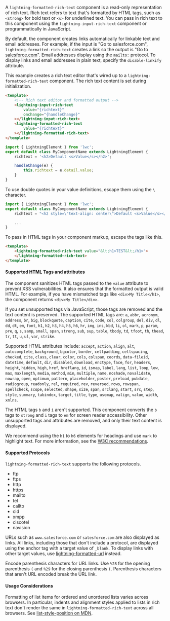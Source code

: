 A `lightning-formatted-rich-text` component is a read-only representation of
rich text. Rich text refers to text that's formatted by HTML tags, such as
`<strong>` for bold text or `<u>` for underlined text. You can pass in rich text to
this component using the `lightning-input-rich-text` component or
programmatically in JavaScript.

By default, the component creates links automatically for linkable text and email addresses. For example, if the input is "Go to salesforce.com", `lightning-formatted-rich-text` creates a link so the output is "Go to [salesforce.com](https://www.salesforce.com/)". Email addresses display using the `mailto:` protocol.
To display links and email addresses in plain text, specify the `disable-linkify` attribute.

This example creates a rich text editor that's wired up to a
`lightning-formatted-rich-text` component. The rich text content is set during
initialization.

```html
<template>
    <!-- Rich text editor and formatted output -->
    <lightning-input-rich-text
        value="{richtext}"
        onchange="{handleChange}"
    ></lightning-input-rich-text>
    <lightning-formatted-rich-text
        value="{richtext}"
    ></lightning-formatted-rich-text>
</template>
```

```javascript
import { LightningElement } from 'lwc';
export default class MyComponentName extends LightningElement {
    richtext = '<h2>Default <s>Value</s></h2>';

    handleChange(e) {
        this.richtext = e.detail.value;
    }
}
```

To use double quotes in your value definitions, escape them using the `\`
character.

```javascript
import { LightningElement } from 'lwc';
export default class MyComponentName extends LightningElement {
    richtext = "<h2 style=\"text-align: center\">Default <s>Value</s></h2>";

    ...
}
```

To pass in HTML tags in your component markup, escape the tags like this.

```html
<template>
    <lightning-formatted-rich-text value="&lt;h1>TEST&lt;/h1>">
    </lightning-formatted-rich-text>
</template>
```

#### Supported HTML Tags and attributes

The component sanitizes HTML tags passed to the `value` attribute to prevent
XSS vulnerabilities. It also ensures that the formatted output is valid HTML.
For example, if you have mismatched tags like `<div>My Title</h1>`, the
component returns `<div>My Title</div>`.

If you set unsupported tags via JavaScript, those tags are
removed and the text content is preserved. The supported HTML tags are: `a`,
`abbr`, `acronym`, `address`, `br`, `big`, `blockquote`, `caption`,
`cite`, `code`, `col`, `colgroup`, `del`, `div`, `dl`, `dd`, `dt`, `em`,
`font`, `h1`, `h2`, `h3`, `h4`, `h5`, `h6`, `hr`, `img`, `ins`, `kbd`,
`li`, `ol`, `mark`, `p`, `param`, `pre`, `q`, `s`, `samp`, `small`, `span`, 
`strong`, `sub`, `sup`, `table`, `tbody`, `td`, `tfoot`, `th`, `thead`, `tr`, 
`tt`, `u`, `ul`, `var`, `strike`.

Supported HTML attributes include: `accept`, `action`, `align`, `alt`,
`autocomplete`, `background`, `bgcolor`, `border`, `cellpadding`,
`cellspacing`, `checked`, `cite`, `class`, `clear`, `color`, `cols`,
`colspan`, `coords`, `data-fileid`, `datetime`, `default`, `dir`, `disabled`,
`download`, `enctype`, `face`, `for`, `headers`, `height`, `hidden`, `high`,
`href`, `hreflang`, `id`, `ismap`, `label`, `lang`, `list`, `loop`, `low`,
`max`, `maxlength`, `media`, `method`, `min`, `multiple`, `name`, `noshade`,
`novalidate`, `nowrap`, `open`, `optimum`, `pattern`, `placeholder`, `poster`,
`preload`, `pubdate`, `radiogroup`, `readonly`, `rel`, `required`, `rev`,
`reversed`, `rows`, `rowspan`, `spellcheck`, `scope`, `selected`, `shape`,
`size`, `span`, `srclang`, `start`, `src`, `step`, `style`, `summary`,
`tabindex`, `target`, `title`, `type`, `usemap`, `valign`, `value`, `width`,
`xmlns`.

The HTML tags `b` and `i` aren't supported. This component converts the `b` tags to `strong` and `i` tags to `em` for screen reader accessibility. Other unsupported tags and attributes are removed, and only their text content is displayed. 

We recommend using the `h1` to `h6` elements for headings and use `mark` to highlight text. For more information, see the [W3C recommendations](https://www.w3.org/TR/html52/textlevel-semantics.html).

#### Supported Protocols

`lightning-formatted-rich-text` supports the following protocols.

-   ftp
-   ftps
-   http
-   https
-   mailto
-   tel
-   callto
-   cid
-   xmpp
-   ciscotel
-   navision

URLs such as `www.salesforce.com` or `salesforce.com` are also displayed as links. All links, including those that don't include a protocol, are displayed using the anchor tag with a target value of `_blank`. To display links with other target values, use [lightning-formatted-url](bundle/lightning-formatted-url/) instead.

Encode parenthesis characters for URL links. Use `%28` for the opening parenthesis `(` and `%29` for the closing parenthesis `(`. Parenthesis characters that aren't URL encoded break the URL link.

#### Usage Considerations

Formatting of list items for ordered and unordered lists varies across browsers. In particular, indents and alignment styles applied to lists in rich text don't render the same in `lightning-formatted-rich-text` across all browsers. See [list-style-position on MDN](https://developer.mozilla.org/en-US/docs/Web/CSS/list-style-position).
